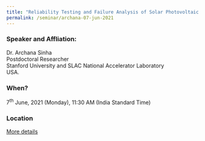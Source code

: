 ```yaml
---
title: "Reliability Testing and Failure Analysis of Solar Photovoltaic Packaging Materials (07/06/21)"
permalink: /seminar/archana-07-jun-2021
---
```


### Speaker and Affliation:
Dr. Archana Sinha<br> 
Postdoctoral Researcher<br> 
Stanford University and SLAC National Accelerator Laboratory<br> 
USA.<br>

### When?
7<sup>th</sup> June, 2021 (Monday), 11:30 AM (India Standard Time)

### Location
<a href="https://teams.microsoft.com/l/meetup-join/19%3ameeting_OTU4NmNkYmEtYzg4YS00M2I0LThlNWMtOGQ2ZTgwMmY1ODY0%40thread.v2/0?context=%7b%22Tid%22%3a%226f15cd97-f6a7-41e3-b2c5-ad4193976476%22%2c%22Oid%22%3a%2237cbbc90-5847-4c97-858e-f150a9d01371%22%7d" target="_blank">More details</a>


